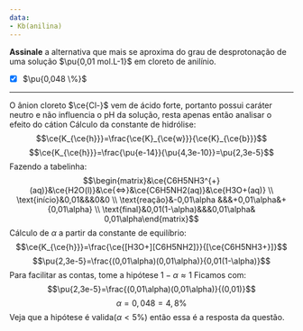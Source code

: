```yaml
---
data:
- Kb(anilina)
---
```


**Assinale** a alternativa que mais se aproxima do grau de desprotonação de uma solução $\pu{0,01 mol.L-1}$ em cloreto de anilínio.

- [x] $\pu{0,048 \%}$

---

O ânion cloreto $\ce{Cl-}$ vem de ácido forte, portanto possui caráter neutro e não influencia o pH da solução, resta apenas então analisar o efeito do cátion
Cálculo da constante de hidrólise:
$$\ce{K_{\ce{h}}}=\frac{\ce{K}_{\ce{w}}}{\ce{K}_{\ce{b}}}$$
$$\ce{K_{\ce{h}}}=\frac{\pu{e-14}}{\pu{4,3e-10}}=\pu{2,3e-5}$$
Fazendo a tabelinha:
$$\begin{matrix}&\ce{C6H5NH3^{+}(aq)}&\ce{H2O(l)}&\ce{<=>}&\ce{C6H5NH2(aq)}&\ce{H3O+(aq)} \\ \text{início}&0,01&&&0&0 \\ \text{reação}&-0,01\alpha &&&+0,01\alpha&+{0,01\alpha}  \\ \text{final}&0,01(1-\alpha)&&&0,01\alpha& 0,01\alpha\end{matrix}$$
Cálculo de $\alpha$ a partir da constante de equilíbrio:
$$\ce{K_{\ce{h}}}=\frac{\ce{[H3O+][C6H5NH2]}}{[\ce{C6H5NH3+}]}$$
$$\pu{2,3e-5}=\frac{(0,01\alpha)(0,01\alpha)}{0,01(1-\alpha)}$$
Para facilitar as contas, tome a hipótese $1-\alpha \approx 1$
Ficamos com:
$$\pu{2,3e-5}=\frac{(0,01\alpha)(0,01\alpha)}{(0,01)}$$
$$\alpha=0,048=4,8\%$$
Veja que a hipótese é valida$(\alpha<5\%)$ então essa é a resposta da questão.
